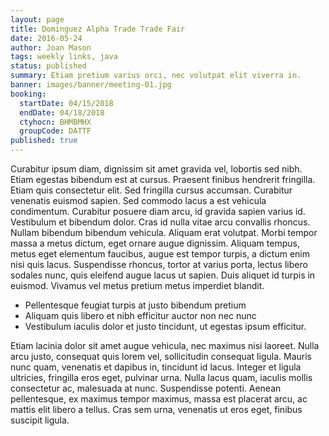 ```yaml
---
layout: page
title: Dominguez Alpha Trade Trade Fair
date: 2016-05-24
author: Joan Mason
tags: weekly links, java
status: published
summary: Etiam pretium varius orci, nec volutpat elit viverra in.
banner: images/banner/meeting-01.jpg
booking:
  startDate: 04/15/2018
  endDate: 04/18/2018
  ctyhocn: BHMBMHX
  groupCode: DATTF
published: true
---
```

Curabitur ipsum diam, dignissim sit amet gravida vel, lobortis sed nibh. Etiam egestas bibendum est at cursus. Praesent finibus hendrerit fringilla. Etiam quis consectetur elit. Sed fringilla cursus accumsan. Curabitur venenatis euismod sapien. Sed commodo lacus a est vehicula condimentum.
Curabitur posuere diam arcu, id gravida sapien varius id. Vestibulum et bibendum dolor. Cras id nulla vitae arcu convallis rhoncus. Nullam bibendum bibendum vehicula. Aliquam erat volutpat. Morbi tempor massa a metus dictum, eget ornare augue dignissim. Aliquam tempus, metus eget elementum faucibus, augue est tempor turpis, a dictum enim nisi quis lacus. Suspendisse rhoncus, tortor at varius porta, lectus libero sodales nunc, quis eleifend augue lacus ut sapien. Duis aliquet id turpis in euismod. Vivamus vel metus pretium metus imperdiet blandit.

* Pellentesque feugiat turpis at justo bibendum pretium
* Aliquam quis libero et nibh efficitur auctor non nec nunc
* Vestibulum iaculis dolor et justo tincidunt, ut egestas ipsum efficitur.

Etiam lacinia dolor sit amet augue vehicula, nec maximus nisi laoreet. Nulla arcu justo, consequat quis lorem vel, sollicitudin consequat ligula. Mauris nunc quam, venenatis et dapibus in, tincidunt id lacus. Integer et ligula ultricies, fringilla eros eget, pulvinar urna. Nulla lacus quam, iaculis mollis consectetur ac, malesuada at nunc. Suspendisse potenti. Aenean pellentesque, ex maximus tempor maximus, massa est placerat arcu, ac mattis elit libero a tellus. Cras sem urna, venenatis ut eros eget, finibus suscipit ligula.
